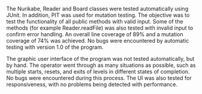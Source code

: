 The Nurikabe, Reader and Board classes were tested automatically using JUnit. In addition, PIT was used for mutation testing. The objective was to test the functionality of all public methods with valid input. Some of the methods (for example Reader.readFile) was also tested with invalid input to confirm error handling. An overall line coverage of 89% and a mutation coverage of 74% was achieved. No bugs were encountered by automatic testing with version 1.0 of the program.

The graphic user interface of the program was not tested automatically, but by hand. The operator went through as many situations as possible, such as multiple starts, resets, and exits of levels in different states of completion. No bugs were encountered during this process. The UI was also tested for responsiveness, with no problems being detected with performance.
